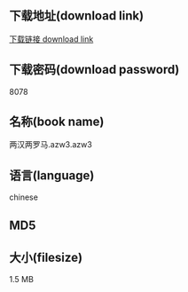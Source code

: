 ## 下载地址(download link)
[下载链接 download link](https://tutu365.netlify.app/?s=%E4%B8%A4%E6%B1%89%E4%B8%A4%E7%BD%97%E9%A9%AC.azw3)

## 下载密码(download password)
8078

## 名称(book name)
两汉两罗马.azw3.azw3

## 语言(language)
chinese

## MD5


## 大小(filesize)
1.5 MB

